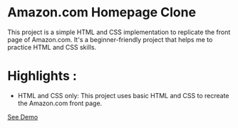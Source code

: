 # Amazon.com Homepage Clone 

This project is a simple HTML and CSS implementation to replicate the front page of Amazon.com.
It's a beginner-friendly project that helps me to practice HTML and CSS skills.

# Highlights :
- HTML and CSS only: This project uses basic HTML and CSS to recreate the Amazon.com front page.

[See Demo](https://github.com/Yash7jatav/Amazon_Homepage_Clone)



